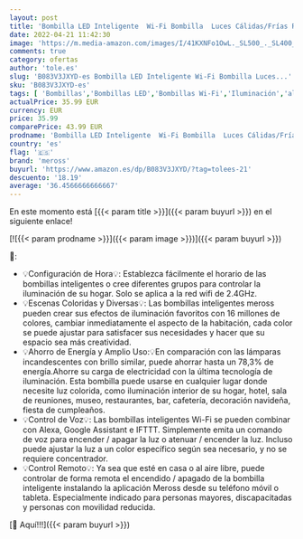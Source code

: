 ```yaml
---
layout: post
title: 'Bombilla LED Inteligente  Wi-Fi Bombilla  Luces Cálidas/Frías RGBWW  Lámpara Regulable  Multicolor  9W  E27  2700-6500K  Compatible con Alexa Google Home y SmartThings  Meross'
date: 2022-04-21 11:42:30
image: 'https://m.media-amazon.com/images/I/41KXNFo1OwL._SL500_._SL400_.jpg'
comments: true
category: ofertas
author: 'tole.es'
slug: 'B083V3JXYD-es Bombilla LED Inteligente Wi-Fi Bombilla Luces...'
sku: 'B083V3JXYD-es'
tags: [ 'Bombillas','Bombillas LED','Bombillas Wi-Fi','Iluminación','alexa','google','home','meross','🇪🇸', ]
actualPrice: 35.99 EUR
currency: EUR
price: 35.99
comparePrice: 43.99 EUR
prodname: 'Bombilla LED Inteligente  Wi-Fi Bombilla  Luces Cálidas/Frías RGBWW  Lámpara Regulable  Multicolor  9W  E27  2700-6500K  Compatible con Alexa Google Home y SmartThings  Meross'
country: 'es'
flag: '🇪🇸'
brand: 'meross'
buyurl: 'https://www.amazon.es/dp/B083V3JXYD/?tag=tolees-21'
descuento: '18.19'
average: '36.4566666666667'
---
```


En este momento está [{{< param title >}}]({{< param buyurl >}}) en el siguiente enlace!

[![{{< param prodname >}}]({{< param image >}})]({{< param buyurl >}})

🔎:

- 💡Configuración de Hora💡: Establezca fácilmente el horario de las bombillas inteligentes o cree diferentes grupos para controlar la iluminación de su hogar. Solo se aplica a la red wifi de 2.4GHz.
- 💡Escenas Coloridas y Diversas💡: Las bombillas inteligentes meross pueden crear sus efectos de iluminación favoritos con 16 millones de colores, cambiar inmediatamente el aspecto de la habitación, cada color se puede ajustar para satisfacer sus necesidades y hacer que su espacio sea más creatividad.
- 💡Ahorro de Energía y Amplio Uso:💡En comparación con las lámparas incandescentes con brillo similar, puede ahorrar hasta un 78,3% de energía.Ahorre su carga de electricidad con la última tecnología de iluminación. Esta bombilla puede usarse en cualquier lugar donde necesite luz colorida, como iluminación interior de su hogar, hotel, sala de reuniones, museo, restaurantes, bar, cafetería, decoración navideña, fiesta de cumpleaños.
- 💡Control de Voz💡: Las bombillas inteligentes Wi-Fi se pueden combinar con Alexa, Google Assistant e IFTTT. Simplemente emita un comando de voz para encender / apagar la luz o atenuar / encender la luz. Incluso puede ajustar la luz a un color específico según sea necesario, y no se requiere concentrador.
- 💡Control Remoto💡: Ya sea que esté en casa o al aire libre, puede controlar de forma remota el encendido / apagado de la bombilla inteligente instalando la aplicación Meross desde su teléfono móvil o tableta. Especialmente indicado para personas mayores, discapacitadas y personas con movilidad reducida.

[🛒 Aquí!!!]({{< param buyurl >}})

